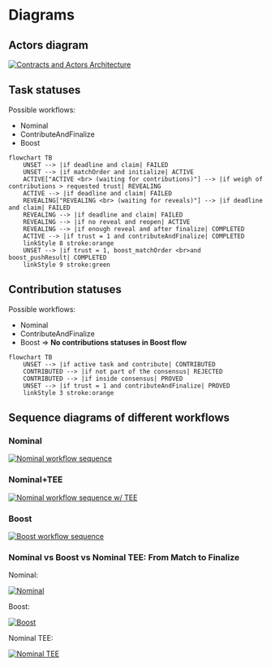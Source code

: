 # Diagrams

## Actors diagram
[![Contracts and Actors Architecture](https://tinyurl.com/2l3942fk)](https://tinyurl.com/2l3942fk)<!--![Contracts and Actors Architecture](./uml/architecture-ODB.puml)-->

## Task statuses

Possible workflows:
- Nominal
- ContributeAndFinalize
- Boost

```mermaid
flowchart TB
    UNSET --> |if deadline and claim| FAILED
    UNSET --> |if matchOrder and initialize| ACTIVE
    ACTIVE["ACTIVE <br> (waiting for contributions)"] --> |if weigh of contributions > requested trust| REVEALING
    ACTIVE --> |if deadline and claim| FAILED
    REVEALING["REVEALING <br> (waiting for reveals)"] --> |if deadline and claim| FAILED
    REVEALING --> |if deadline and claim| FAILED
    REVEALING --> |if no reveal and reopen| ACTIVE
    REVEALING --> |if enough reveal and after finalize| COMPLETED
    ACTIVE --> |if trust = 1 and contributeAndFinalize| COMPLETED
    linkStyle 8 stroke:orange
    UNSET --> |if trust = 1, boost_matchOrder <br>and boost_pushResult| COMPLETED
    linkStyle 9 stroke:green
```
## Contribution statuses

Possible workflows:
- Nominal
- ContributeAndFinalize
- Boost => **No contributions statuses in Boost flow**

```mermaid
flowchart TB
    UNSET --> |if active task and contribute| CONTRIBUTED
    CONTRIBUTED --> |if not part of the consensus| REJECTED
    CONTRIBUTED --> |if inside consensus| PROVED
    UNSET --> |if trust = 1 and contributeAndFinalize| PROVED
    linkStyle 3 stroke:orange
```

## Sequence diagrams of different workflows

### Nominal
[![Nominal workflow sequence](https://tinyurl.com/2nb5oau3)](https://tinyurl.com/2nb5oau3)<!--![Nominal workflow sequence](./uml/nominalworkflow-ODB.puml)-->

### Nominal+TEE
[![Nominal workflow sequence w/ TEE](https://tinyurl.com/2jwzqrgx)](https://tinyurl.com/2jwzqrgx)<!--![Nominal workflow sequence w/ TEE](./uml/nominalworkflow-ODB+TEE.puml)-->

### Boost
[![Boost workflow sequence](https://tinyurl.com/2oofk7yf)](https://tinyurl.com/2oofk7yf)<!--![Boost workflow sequence](./uml/boost-workflow-ODB.puml)-->

### Nominal vs Boost vs Nominal TEE: From Match to Finalize

Nominal:

[![Nominal](https://tinyurl.com/2o4xu745)](https://tinyurl.com/2o4xu745)<!--![Nominal](./uml/workflow-ODB-2a-match2finalize-nominal.puml)-->

Boost:

[![Boost](https://tinyurl.com/2mmsokrr)](https://tinyurl.com/2mmsokrr)<!--![Boost](./uml/workflow-ODB-2b-match2finalize-boost.puml)-->

Nominal TEE:

[![Nominal TEE](https://tinyurl.com/2zubyfvw)](https://tinyurl.com/2zubyfvw)<!--![Nominal TEE](./uml/workflow-ODB-2c-match2finalize-nominal-tee.puml)-->
